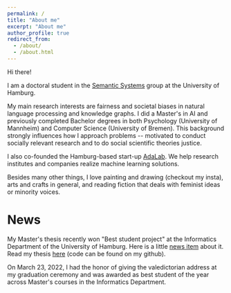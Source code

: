 ```yaml
---
permalink: /
title: "About me"
excerpt: "About me"
author_profile: true
redirect_from: 
  - /about/
  - /about.html
---
```

Hi there!

I am a doctoral student in the [Semantic Systems](https://www.inf.uni-hamburg.de/en/inst/ab/sems/home.html) group at the University of Hamburg. 

My main research interests are fairness and societal biases in natural language processing and knowledge graphs. I did a Master's in AI and previously completed Bachelor degrees in both Psychology (University of Mannheim) and Computer Science (University of Bremen). This background strongly influences how I approach problems -- motivated to conduct socially relevant research and to do social scientific theories justice.

I also co-founded the Hamburg-based start-up [AdaLab](https://adalab.ai/). We help research institutes and companies realize machine learning solutions.

Besides many other things, I love painting and drawing (checkout my insta), arts and crafts in general, and reading fiction that deals with feminist ideas or minority voices. 


# News

My Master's thesis recently won "Best student project" at the Informatics Department of the University of Hamburg. Here is a little [news item](https://www.inf.uni-hamburg.de/en/inst/ab/lt/home/news/202110-expo.html) about it. Read my thesis [here](https://www.inf.uni-hamburg.de/en/inst/ab/lt/teaching/theses/completed-theses/2021-ma-kraft.pdf) (code can be found on my github).

On March 23, 2022, I had the honor of giving the valedictorian address at my graduation ceremony and was awarded as best student of the year across Master's courses in the Informatics Department. 
